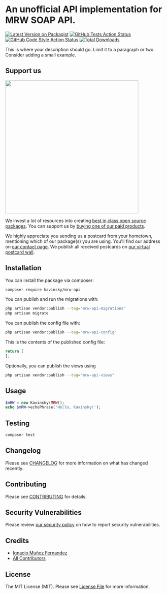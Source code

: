 # An unofficial API implementation for MRW SOAP API.

[![Latest Version on Packagist](https://img.shields.io/packagist/v/kavinsky/mrw-api.svg?style=flat-square)](https://packagist.org/packages/kavinsky/mrw-api)
[![GitHub Tests Action Status](https://img.shields.io/github/actions/workflow/status/kavinsky/mrw-api/run-tests.yml?branch=main&label=tests&style=flat-square)](https://github.com/kavinsky/mrw-api/actions?query=workflow%3Arun-tests+branch%3Amain)
[![GitHub Code Style Action Status](https://img.shields.io/github/actions/workflow/status/kavinsky/mrw-api/fix-php-code-style-issues.yml?branch=main&label=code%20style&style=flat-square)](https://github.com/kavinsky/mrw-api/actions?query=workflow%3A"Fix+PHP+code+style+issues"+branch%3Amain)
[![Total Downloads](https://img.shields.io/packagist/dt/kavinsky/mrw-api.svg?style=flat-square)](https://packagist.org/packages/kavinsky/mrw-api)

This is where your description should go. Limit it to a paragraph or two. Consider adding a small example.

## Support us

[<img src="https://github-ads.s3.eu-central-1.amazonaws.com/mrw-api.jpg?t=1" width="419px" />](https://spatie.be/github-ad-click/mrw-api)

We invest a lot of resources into creating [best in class open source packages](https://spatie.be/open-source). You can support us by [buying one of our paid products](https://spatie.be/open-source/support-us).

We highly appreciate you sending us a postcard from your hometown, mentioning which of our package(s) you are using. You'll find our address on [our contact page](https://spatie.be/about-us). We publish all received postcards on [our virtual postcard wall](https://spatie.be/open-source/postcards).

## Installation

You can install the package via composer:

```bash
composer require kavinsky/mrw-api
```

You can publish and run the migrations with:

```bash
php artisan vendor:publish --tag="mrw-api-migrations"
php artisan migrate
```

You can publish the config file with:

```bash
php artisan vendor:publish --tag="mrw-api-config"
```

This is the contents of the published config file:

```php
return [
];
```

Optionally, you can publish the views using

```bash
php artisan vendor:publish --tag="mrw-api-views"
```

## Usage

```php
$mRW = new Kavinsky\MRW();
echo $mRW->echoPhrase('Hello, Kavinsky!');
```

## Testing

```bash
composer test
```

## Changelog

Please see [CHANGELOG](CHANGELOG.md) for more information on what has changed recently.

## Contributing

Please see [CONTRIBUTING](CONTRIBUTING.md) for details.

## Security Vulnerabilities

Please review [our security policy](../../security/policy) on how to report security vulnerabilities.

## Credits

- [Ignacio Muñoz Fernandez](https://github.com/kavinsky)
- [All Contributors](../../contributors)

## License

The MIT License (MIT). Please see [License File](LICENSE.md) for more information.
